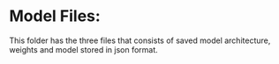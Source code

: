 # Model Files:

This folder has the three files that consists of saved model architecture, weights and model stored in json format.
